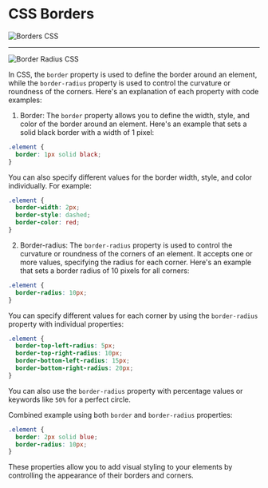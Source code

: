 # CSS Borders

![Borders CSS](https://flaviocopes.com/images/css-border/Screen_Shot_2019-04-07_at_16.43.10.png)

***

![Border Radius CSS](https://css-irl.info/logical-border-radius-02.webp)

In CSS, the `border` property is used to define the border around an element, while the `border-radius` property is used to control the curvature or roundness of the corners. Here's an explanation of each property with code examples:

1. Border:
The `border` property allows you to define the width, style, and color of the border around an element. Here's an example that sets a solid black border with a width of 1 pixel:

```css
.element {
  border: 1px solid black;
}
```

You can also specify different values for the border width, style, and color individually. For example:

```css
.element {
  border-width: 2px;
  border-style: dashed;
  border-color: red;
}
```

2. Border-radius:
The `border-radius` property is used to control the curvature or roundness of the corners of an element. It accepts one or more values, specifying the radius for each corner. Here's an example that sets a border radius of 10 pixels for all corners:

```css
.element {
  border-radius: 10px;
}
```

You can specify different values for each corner by using the `border-radius` property with individual properties:

```css
.element {
  border-top-left-radius: 5px;
  border-top-right-radius: 10px;
  border-bottom-left-radius: 15px;
  border-bottom-right-radius: 20px;
}
```

You can also use the `border-radius` property with percentage values or keywords like `50%` for a perfect circle.

Combined example using both `border` and `border-radius` properties:

```css
.element {
  border: 2px solid blue;
  border-radius: 10px;
}
```

These properties allow you to add visual styling to your elements by controlling the appearance of their borders and corners.